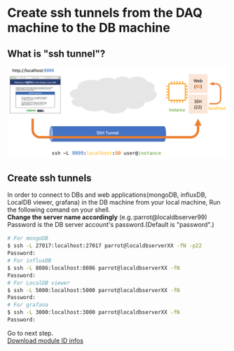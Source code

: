 # Create ssh tunnels from the DAQ machine to the DB machine

## What is "ssh tunnel"?

![ssh tunnel](images/ssh_tunnel.png)

## Create ssh tunnels 
In order to connect to DBs and web applications(mongoDB, influxDB, LocalDB viewer, grafana) in the DB machine from your local machine, Run the following comand on your shell.<br>
**Change the server name accordingly** (e.g.:parrot@localdbserver99)<br> 
Password is the DB server account's password.(Default is "password".)

```bash
# For mongoDB
$ ssh -L 27017:localhost:27017 parrot@localdbserverXX -fN -p22
Password:
# For influxDB
$ ssh -L 8086:localhost:8086 parrot@localdbserverXX -fN
Password:
# For LocalDB viewer
$ ssh -L 5000:localhost:5000 parrot@localdbserverXX -fN
Password:
# For grafana
$ ssh -L 3000:localhost:3000 parrot@localdbserverXX -fN
Password:
```
Go to next step.<br>
[Download module ID infos](database_demonstration_download_itkpd.md)<br>
